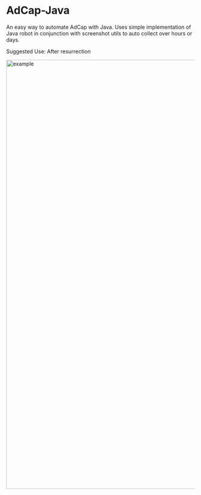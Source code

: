 # AdCap-Java
An easy way to automate AdCap with Java. Uses simple implementation of Java robot in conjunction with screenshot utils to auto collect over hours or days. 

Suggested Use: After resurrection


<img width="1146" alt="example" src="https://user-images.githubusercontent.com/33200183/32145551-01c62c7e-bca1-11e7-8632-f7cb25cb8b2a.png">

